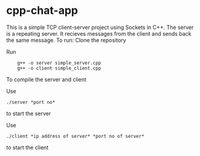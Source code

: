 # cpp-chat-app

This is a simple TCP client-server project using Sockets in C++.
The server is a repeating server. It recieves messages from the client and sends back the same message.
To run:
Clone the repository

Run
```
    g++ -o server simple_server.cpp
    g++ -o client simple_client.cpp
```
To compile the server and client

Use 

```
./server *port no*
```
to start the server

Use
```
./client *ip address of server* *port no of server*

```
to start the client